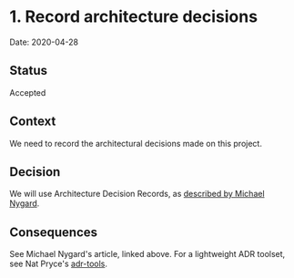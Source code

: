 # 1. Record architecture decisions

Date: 2020-04-28

## Status

Accepted

## Context

We need to record the architectural decisions made on this project.

## Decision

We will use Architecture Decision Records, as [described by Michael Nygard](http://thinkrelevance.com/blog/2011/11/15/documenting-architecture-decisions).

## Consequences

See Michael Nygard's article, linked above. For a lightweight ADR toolset, see Nat Pryce's [adr-tools](https://github.com/npryce/adr-tools).
